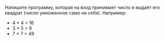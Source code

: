 Напишите программу, которая на вход принимает
число и выдаёт его квадрат (число умноженное само на себя).
Например:
- 4 * 4 = 16
- 3 * 3 = 9
- 7 * 7 = 49